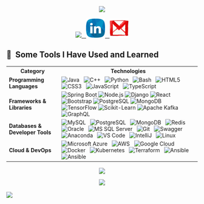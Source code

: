 <p align="center">
  <img src="https://capsule-render.vercel.app/api?type=waving&color=gradient&height=100&section=header&text=Hey%20Everyone!&animation=fadeIn&fontSize=90" />
</p>

<p align="center">
<a href="https://www.instagram.com/aditya_bhanwadiya/">
  <img height="50" src="https://user-images.githubusercontent.com/46517096/166974368-9798f39f-1f46-499c-b14e-81f0a3f83a06.png"/>&nbsp;&nbsp;
</a>
<a href="https://www.linkedin.com/in/aditya-bhanwadiya/">
  <img height="50" src="274785_hr_recruitment_social network_linkedin_icon.png"/>&nbsp;&nbsp;
</a>

<a href="mailto:bhanwadiya.aditya@gmail.com">
  <img height="50" src="56275_email_gmail_mail_icon.png"/>
</a>
</p>

          
<h2> 🚀 &nbsp;Some Tools I Have Used and Learned</h2>

<table>
  <tr>
    <th>Category</th>
    <th>Technologies</th>
  </tr>
  
  <tr>
    <td><strong>Programming Languages</strong></td>
    <td>
      <img src="https://cdn.jsdelivr.net/gh/devicons/devicon@latest/icons/java/java-original-wordmark.svg" alt="Java" width="45" height="45" />&nbsp;&nbsp;
      <img src="https://cdn.jsdelivr.net/gh/devicons/devicon@latest/icons/cplusplus/cplusplus-original.svg" alt="C++" width="45" height="45"/>&nbsp;&nbsp;
      <img src="https://cdn.jsdelivr.net/gh/devicons/devicon@latest/icons/python/python-original-wordmark.svg" alt="Python" width="45" height="45"/>&nbsp;&nbsp;
      <img src="https://cdn.jsdelivr.net/gh/devicons/devicon/icons/bash/bash-original.svg" alt="Bash" width="45" height="45"/>&nbsp;&nbsp;
      <img src="https://cdn.jsdelivr.net/gh/devicons/devicon@latest/icons/html5/html5-original.svg" alt="HTML5" width="45" height="45"/>&nbsp;&nbsp;
      <img src="https://cdn.jsdelivr.net/gh/devicons/devicon@latest/icons/css3/css3-original.svg" alt="CSS3" width="45" height="45"/>&nbsp;&nbsp;
      <img src="https://cdn.jsdelivr.net/gh/devicons/devicon@latest/icons/javascript/javascript-original.svg" alt="JavaScript" width="45" height="45"/>&nbsp;&nbsp;
      <img src="https://cdn.jsdelivr.net/gh/devicons/devicon@latest/icons/typescript/typescript-original.svg" alt="TypeScript" width="45" height="45"/>&nbsp;&nbsp;
    </td>
  </tr>

  <tr>
    <td><strong>Frameworks & Libraries</strong></td>
    <td>
  <!-- Backend -->
  <img src="https://cdn.jsdelivr.net/gh/devicons/devicon@latest/icons/spring/spring-original-wordmark.svg" alt="Spring Boot" width="45" height="45"/>
  <img src="https://cdn.jsdelivr.net/gh/devicons/devicon@latest/icons/nodejs/nodejs-original.svg" alt="Node.js" width="45" height="45"/>
  <img src="https://cdn.jsdelivr.net/gh/devicons/devicon@latest/icons/django/django-plain.svg" alt="Django" width="45" height="45"/>
  
  <!-- Frontend -->
  <img src="https://cdn.jsdelivr.net/gh/devicons/devicon@latest/icons/react/react-original.svg" alt="React" width="45" height="45"/>
  <img src="https://cdn.jsdelivr.net/gh/devicons/devicon@latest/icons/bootstrap/bootstrap-original.svg" alt="Bootstrap" width="45" height="45"/>

  <!-- Databases -->
  <img src="https://cdn.jsdelivr.net/gh/devicons/devicon@latest/icons/postgresql/postgresql-original.svg" alt="PostgreSQL" width="45" height="45"/>
  <img src="https://cdn.jsdelivr.net/gh/devicons/devicon@latest/icons/mongodb/mongodb-original.svg" alt="MongoDB" width="45" height="45"/>

  <!-- Machine Learning -->
  <img src="https://cdn.jsdelivr.net/gh/devicons/devicon@latest/icons/tensorflow/tensorflow-original.svg" alt="TensorFlow" width="45" height="45"/>
  <img src="https://cdn.jsdelivr.net/gh/devicons/devicon@latest/icons/scikitlearn/scikitlearn-original.svg" alt="Scikit-Learn" width="45" height="45"/>

  <!-- Messaging & API -->
  <img src="https://cdn.jsdelivr.net/gh/devicons/devicon@latest/icons/apachekafka/apachekafka-original.svg" alt="Apache Kafka" width="45" height="45"/>
  <img src="https://cdn.jsdelivr.net/gh/devicons/devicon@latest/icons/graphql/graphql-plain.svg" alt="GraphQL" width="45" height="45"/>
</td>

</tr>

  <tr>
    <td><strong>Databases & Developer Tools</strong></td>
    <td>
      <img src="https://cdn.jsdelivr.net/gh/devicons/devicon@latest/icons/mysql/mysql-original-wordmark.svg" alt="MySQL" width="45" height="45"/>&nbsp;&nbsp;
      <img src="https://cdn.jsdelivr.net/gh/devicons/devicon@latest/icons/postgresql/postgresql-original-wordmark.svg" alt="PostgreSQL" width="45" height="45"/>&nbsp;&nbsp;
      <img src="https://cdn.jsdelivr.net/gh/devicons/devicon@latest/icons/mongodb/mongodb-original-wordmark.svg" alt="MongoDB" width="45" height="45"/>&nbsp;&nbsp;
      <img src="https://cdn.jsdelivr.net/gh/devicons/devicon@latest/icons/redis/redis-original-wordmark.svg" alt="Redis" width="45" height="45"/>&nbsp;&nbsp;
      <img src="https://cdn.jsdelivr.net/gh/devicons/devicon@latest/icons/oracle/oracle-original.svg" alt="Oracle" width="45" height="45"/>&nbsp;&nbsp;
      <img src="https://cdn.jsdelivr.net/gh/devicons/devicon@latest/icons/microsoftsqlserver/microsoftsqlserver-plain-wordmark.svg" alt="MS SQL Server" width="45" height="45"/>&nbsp;&nbsp;
      <img src="https://cdn.jsdelivr.net/gh/devicons/devicon@latest/icons/git/git-plain-wordmark.svg" alt="Git" width="45" height="45"/>&nbsp;&nbsp;
      <img src="https://cdn.jsdelivr.net/gh/devicons/devicon@latest/icons/swagger/swagger-original.svg" alt="Swagger" width="45" height="45"/>&nbsp;&nbsp;
      <img src="https://cdn.jsdelivr.net/gh/devicons/devicon@latest/icons/anaconda/anaconda-original.svg" alt="Anaconda" width="45" height="45"/>&nbsp;&nbsp;
      <img src="https://cdn.jsdelivr.net/gh/devicons/devicon@latest/icons/vscode/vscode-original-wordmark.svg" alt="VS Code" width="45" height="45"/>&nbsp;&nbsp;
      <img src="https://cdn.jsdelivr.net/gh/devicons/devicon@latest/icons/intellij/intellij-original.svg"  alt="IntelliJ" width="45" height="45"/>&nbsp;&nbsp;
      <img src="https://cdn.jsdelivr.net/gh/devicons/devicon@latest/icons/linux/linux-original.svg"  alt="Linux" width="45" height="45"/>&nbsp;&nbsp;
    </td>
    <tr>
    <td><strong>Cloud & DevOps</strong></td>
    <td>
      <img src="https://cdn.jsdelivr.net/gh/devicons/devicon@latest/icons/azure/azure-original.svg" alt="Microsoft Azure" width="45" height="45" />&nbsp;&nbsp;
      <img src="https://cdn.jsdelivr.net/gh/devicons/devicon@latest/icons/amazonwebservices/amazonwebservices-plain-wordmark.svg" alt="AWS" width="45" height="45"/>&nbsp;&nbsp;
      <img src="https://cdn.jsdelivr.net/gh/devicons/devicon@latest/icons/googlecloud/googlecloud-original.svg" alt="Google Cloud" width="45" height="45"/>&nbsp;&nbsp;
      <img src="https://cdn.jsdelivr.net/gh/devicons/devicon@latest/icons/docker/docker-original-wordmark.svg" alt="Docker" width="45" height="45"/>&nbsp;&nbsp;
      <img src="https://cdn.jsdelivr.net/gh/devicons/devicon@latest/icons/kubernetes/kubernetes-plain-wordmark.svg" alt="Kubernetes" width="45" height="45"/>&nbsp;&nbsp;
      <img src="https://cdn.jsdelivr.net/gh/devicons/devicon@latest/icons/terraform/terraform-original-wordmark.svg" alt="Terraform" width="45" height="45"/>&nbsp;&nbsp;
      <img src="https://cdn.jsdelivr.net/gh/devicons/devicon@latest/icons/ansible/ansible-original.svg"  alt="Ansible" width="45" height="45"/>&nbsp;&nbsp;
      <img src="https://cdn.jsdelivr.net/gh/devicons/devicon@latest/icons/jenkins/jenkins-original.svg"  alt="Ansible" width="45" height="45"/>&nbsp;&nbsp;
    </td>
  </tr>
</tr>


</table>



          

<p align="center">

<a href="https://github.com/anuraghazra/convoychat">
  <img height=400 align="center" src="https://github-readme-stats.vercel.app/api/top-langs?username=AdityaBhanwadiya&layout=donut-vertical&langs_count=8&card_width=300" />
</a>
</p>


<p align="center">
  <img src="https://capsule-render.vercel.app/api?type=waving&color=gradient&height=100&section=footer&animation=fadeIn&length=100" />
</p>


<img src="https://t.bkit.co/w_67c5c4fa9d31b.gif" />
